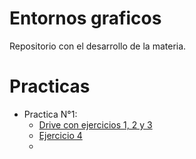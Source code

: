 # Entornos graficos
Repositorio con el desarrollo de la materia.

# Practicas

* Practica N°1:
  * [Drive con ejercicios 1, 2 y 3](https://docs.google.com/document/d/1tdZ_eS-bLVnEKiRC4H4AtuYsmueR1cNJrJCU1IFi4UA/edit?tab=t.0)
  * [Ejercicio 4](https://github.com/FelipeBentancour/EntornosGraficos/blob/main/Practica1_HTML/ejercicio4.html)
  * 
  
